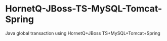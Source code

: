 HornetQ-JBoss-TS-MySQL-Tomcat-Spring
====================================

Java global transaction using HornetQ+JBoss TS+MySQL+Tomcat+Spring
